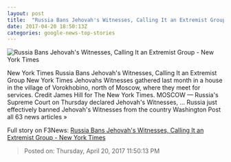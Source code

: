 ```yaml
---
layout: post
title:  "Russia Bans Jehovah's Witnesses, Calling It an Extremist Group - New York Times"
date: 2017-04-20 18:50:13Z
categories: google-news-top-stories
---
```


![Russia Bans Jehovah's Witnesses, Calling It an Extremist Group - New York Times](https://static01.nyt.com/images/2017/04/21/world/21Witness/21Witness-facebookJumbo.jpg)

New York Times Russia Bans Jehovah's Witnesses, Calling It an Extremist Group New York Times Jehovahs Witnesses gathered last month in a house in the village of Vorokhobino, north of Moscow, where they meet for services. Credit James Hill for The New York Times. MOSCOW — Russia's Supreme Court on Thursday declared Jehovah's Witnesses, ... Russia just effectively banned Jehovah's Witnesses from the country Washington Post all 63 news articles »


Full story on F3News: [Russia Bans Jehovah's Witnesses, Calling It an Extremist Group - New York Times](http://www.f3nws.com/n/UgzDsD)

> Posted on: Thursday, April 20, 2017 11:50:13 PM

